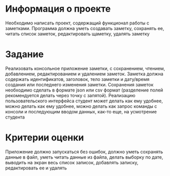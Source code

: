 # Информация о проекте 
Необходимо написать проект, содержащий функционал работы с заметками. Программа должна уметь создавать заметку, сохранять ее, читать список заметок, редактировать щаметку, удалять заметку 

# Задание 
Реализовать консольное приложение заметки, с сохранением, чтением, добавлением, редактированием и удалением заметок. Заметка должна содержать идентификатов, заголовок, тело заметки и дату/время создания или последнего изменения заметки. Сохранения заметок необходимо сделать в формате json или csv формат (разделение полей рекомендуется делать через точку с запятой). Реализацию пользовательского интерфейса студент может делать как ему удобнее, можно делать как ему удобнее, можно делать как запрос команды с консоли и последующим вводом данных, как-то еще, на усмотрение студента 

# Критерии оценки 
Приложение должно запускаться без ошибок, должно уметь сохранять данные в файл, уметь читать данные из файла, делать выборку по дате, выводить на экран весь список записок, добавлять записку, редактировать ее и удалять 